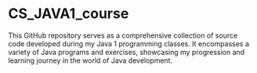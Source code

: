 # CS_JAVA1_course
This GitHub repository serves as a comprehensive collection of source code developed during my Java 1 programming classes. It encompasses a variety of Java programs and exercises, showcasing my progression and learning journey in the world of Java development.
